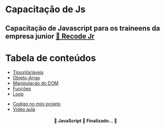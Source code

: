 # Capacitação de Js
## Capacitação de Javascript para os traineens da empresa junior <a href="https://recodejr.com">🔗 Recode Jr</a>

Tabela de conteúdos
=================
<!--ts-->
   * [TiposVariáveis](https://github.com/LucianoSabino/Capacitacao-js_RecodeJr/blob/main/partes-do-codigo/TiposVariaveis.js)
   * [Objeto-Array](https://github.com/LucianoSabino/Capacitacao-js_RecodeJr/blob/main/partes-do-codigo/objeto-array.js)
   * [Manipulação do DOM](https://github.com/LucianoSabino/Capacitacao-js_RecodeJr/blob/main/partes-do-codigo/ManipulacaoDOM.js)
   * [Funções](https://github.com/LucianoSabino/Capacitacao-js_RecodeJr/blob/main/partes-do-codigo/Funcao-if-else.js)
   * [Loop](https://github.com/LucianoSabino/Capacitacao-js_RecodeJr/blob/main/partes-do-codigo/loop.js)
<!--te-->
* [Codigo no mini projeto](https://github.com/LucianoSabino/Capacitacao-js_RecodeJr/tree/main/src)
* [Video aula](https://youtu.be/mSQOs1BCqn0)
<h4 align="center"> 
	🚧  JavaScript 🚀 Finalizado...  🚧
</h4>
